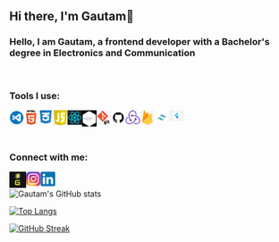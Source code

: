 ## Hi there, I'm Gautam👋

### Hello, I am Gautam, a frontend developer with a Bachelor's degree in Electronics and Communication

<br />

### Tools I use:

<img align="left" alt="Visual Studio Code" width="26px" src="./pictures/visual-studio-code.png" />
<img align="left" alt="HTML5" width="26px" src="./pictures/html.png" />
<img align="left" alt="CSS3" width="26px" src="./pictures/css.png" />
<img align="left" alt="JavaScript" width="26px" src="./pictures/javascript.png" />
<img align="left" alt="React" width="26px" src="./pictures/react.png" />
<img align="left" alt="Next" width="26px" src="./pictures/next-js.png" />
<img align="left" alt="Git" width="26px" src="./pictures/git.png" />
<img align="left" alt="GitHub" width="26px" src="./pictures/github.jpg" />
<img align="left" alt="Redux" width="26px" src="./pictures/redux.png" />
<img align="left" alt="Firebase" width="26px" src="./pictures/firebase.jpg" />
<img align="left" alt="TailwindCSS" width="26px" src="./pictures/tailwindcss.jpg" />
<img align="left" alt="Flutter" width="26px" src="./pictures/flutter.jpg" />

<br/>
<br/>
<br />

### Connect with me:

[<img align = 'left' src = './pictures/logo.PNG' alt = 'Gautam' width = '30px' />](https://gautampb.vercel.app/)

[<img align = 'left' src = './pictures/instagram.jpg' alt = 'Gautam' width = '26px' />](https://www.instagram.com/_.gautampb._/)

[<img align = 'left' src = './pictures/linkedin.png' alt = 'Gautam' width = '26px' />](https://www.linkedin.com/in/gautam-b-959394200/)
<br/>

![Gautam's GitHub stats](https://github-readme-stats.vercel.app/api?username=GautamPB&show_icons=true&theme=radical)

[![Top Langs](https://github-readme-stats.vercel.app/api/top-langs/?username=GautamPB&langs_count=8&theme=algolia)](https://github.com/GautamPB/github-readme-stats)

[![GitHub Streak](https://github-readme-streak-stats.herokuapp.com/?user=GautamPB&theme=chartreuse-dark)](https://git.io/streak-stats)
